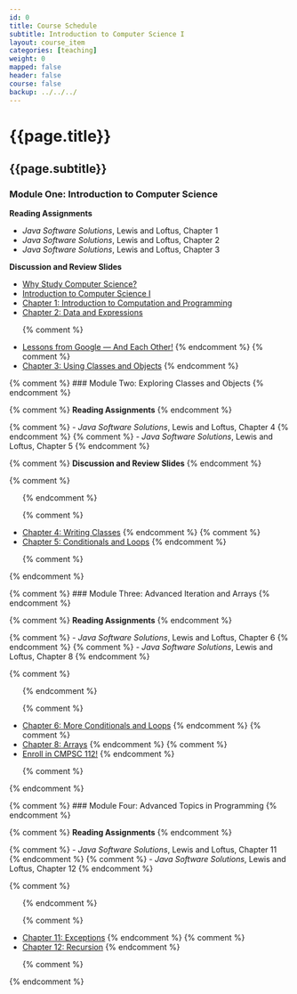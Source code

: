 ```yaml
---
id: 0
title: Course Schedule
subtitle: Introduction to Computer Science I
layout: course_item
categories: [teaching]
weight: 0
mapped: false
header: false
course: false
backup: ../../../
---
```


# {{page.title}}

## {{page.subtitle}}

### Module One: Introduction to Computer Science

**Reading Assignments**

- <em>Java Software Solutions</em>, Lewis and Loftus, Chapter 1
- <em>Java Software Solutions</em>, Lewis and Loftus, Chapter 2
- <em>Java Software Solutions</em>, Lewis and Loftus, Chapter 3

**Discussion and Review Slides**

<ul>

<li> <a target="_blank" href ="{{site.baseurl}}teaching/cs111S2017/provide/slides/cs111_whystudycomputerscience.html">Why Study Computer Science?</a>
<li> <a target="_blank" href ="{{site.baseurl}}teaching/cs111S2017/provide/slides/cs111_introduction.html">Introduction to Computer Science I</a>
<li> <a target="_blank" href ="{{site.baseurl}}teaching/cs111S2017/provide/slides/cs111_chapter1.html">Chapter 1: Introduction to Computation and Programming</a>
<li> <a target="_blank" href ="{{site.baseurl}}teaching/cs111F2016/provide/slides/cs111_chapter2.html">Chapter 2: Data and Expressions</a>

{% comment %} <li> <a target="_blank" href ="{{site.baseurl}}teaching/cs111F2016/provide/slides/cs111_lessons_from_google.html">Lessons from Google &mdash; And Each Other!</a> {% endcomment %}
{% comment %} <li> <a target="_blank" href ="{{site.baseurl}}teaching/cs111F2016/provide/slides/cs111_chapter3.html">Chapter 3: Using Classes and Objects</a> {% endcomment %}

</ul>

{% comment %} ### Module Two: Exploring Classes and Objects {% endcomment %}

{% comment %} **Reading Assignments** {% endcomment %}

{% comment %} - <em>Java Software Solutions</em>, Lewis and Loftus, Chapter 4 {% endcomment %}
{% comment %} - <em>Java Software Solutions</em>, Lewis and Loftus, Chapter 5 {% endcomment %}

{% comment %} **Discussion and Review Slides** {% endcomment %}

{% comment %} <ul> {% endcomment %}

{% comment %} <li> <a target="_blank" href ="{{site.baseurl}}teaching/cs111F2016/provide/slides/cs111_chapter4.html">Chapter 4: Writing Classes</a> {% endcomment %}
{% comment %} <li> <a target="_blank" href ="{{site.baseurl}}teaching/cs111F2016/provide/slides/cs111_chapter5.html">Chapter 5: Conditionals and Loops</a> {% endcomment %}

{% comment %} </ul> {% endcomment %}

{% comment %} ### Module Three: Advanced Iteration and Arrays {% endcomment %}

{% comment %} **Reading Assignments** {% endcomment %}

{% comment %} - <em>Java Software Solutions</em>, Lewis and Loftus, Chapter 6 {% endcomment %}
{% comment %} - <em>Java Software Solutions</em>, Lewis and Loftus, Chapter 8 {% endcomment %}

{% comment %} <ul> {% endcomment %}

{% comment %}   <li> <a target="_blank" href ="{{site.baseurl}}teaching/cs111F2016/provide/slides/cs111_chapter6.html">Chapter 6: More Conditionals and Loops</a> {% endcomment %}
{% comment %}   <li> <a target="_blank" href ="{{site.baseurl}}teaching/cs111F2016/provide/slides/cs111_chapter8.html">Chapter 8: Arrays</a> {% endcomment %}
{% comment %}   <li> <a target="_blank" href ="{{site.baseurl}}teaching/cs111F2016/provide/slides/cs111_advertise112.html">Enroll in CMPSC 112!</a> {% endcomment %}

{% comment %} </ul> {% endcomment %}

{% comment %} ### Module Four: Advanced Topics in Programming {% endcomment %}

{% comment %} **Reading Assignments** {% endcomment %}

{% comment %} - <em>Java Software Solutions</em>, Lewis and Loftus, Chapter 11 {% endcomment %}
{% comment %} - <em>Java Software Solutions</em>, Lewis and Loftus, Chapter 12 {% endcomment %}

{% comment %} <ul> {% endcomment %}

{% comment %}   <li> <a target="_blank" href ="{{site.baseurl}}teaching/cs111F2016/provide/slides/cs111_chapter11.html">Chapter 11: Exceptions</a> {% endcomment %}
{% comment %}   <li> <a target="_blank" href ="{{site.baseurl}}teaching/cs111F2016/provide/slides/cs111_chapter12.html">Chapter 12: Recursion</a> {% endcomment %}

{% comment %} </ul> {% endcomment %}

